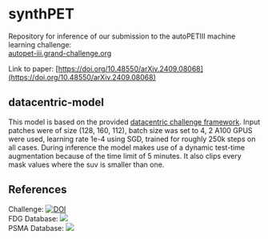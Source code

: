 # synthPET
Repository for inference of our submission to the autoPETIII machine learning challenge: <br/> 
[autopet-iii.grand-challenge.org](https://autopet-iii.grand-challenge.org/autopet-iii/) 

Link to paper: [https://doi.org/10.48550/arXiv.2409.08068](https://doi.org/10.48550/arXiv.2409.08068)

## datacentric-model
This model is based on the provided 
[datacentric challenge framework](https://github.com/ClinicalDataScience/datacentric-challenge/tree/main). 
Input patches were of size (128, 160, 112), batch size was set to 4, 2 A100 GPUS were used, learning rate 1e-4 using 
SGD, trained for roughly 250k steps on all cases. During inference the model makes use of a dynamic test-time 
augmentation because of the time limit of 5 minutes. It also clips every mask values where the suv is smaller than one. 


## References
Challenge: [![DOI](https://zenodo.org/badge/DOI/10.5281/zenodo.10990932.svg)](https://doi.org/10.5281/zenodo.10990932)<br/>
FDG Database: <a href="https://doi.org/10.7937/gkr0-xv29"><img src="https://img.shields.io/badge/DOI-10.7937%2Fgkr0--xv29-blue"></a> <br/>
PSMA Database: <a href="https://doi.org/10.7937/r7ep-3x37"><img src="https://img.shields.io/badge/DOI-10.7937%2Fr7ep--3x37-blue"></a> 





